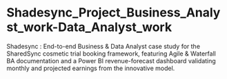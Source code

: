 # Shadesync_Project_Business_Analyst_work-Data_Analyst_work
Shadesync : End-to-end Business &amp; Data Analyst case study for the SharedSync cosmetic trial booking framework, featuring Agile &amp; Waterfall BA documentation and a Power BI revenue-forecast dashboard validating monthly and projected earnings from the innovative model.

